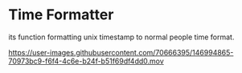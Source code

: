 # Time Formatter

its function formatting unix timestamp to normal people time format.

https://user-images.githubusercontent.com/70666395/146994865-70973bc9-f6f4-4c6e-b24f-b51f69df4dd0.mov

